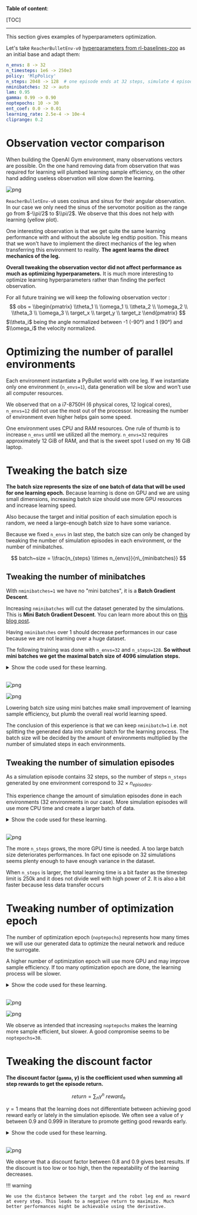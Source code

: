 **Table of content**:

[TOC]

* * *

This section gives examples of hyperparameters optimization.

Let's take `ReacherBulletEnv-v0` [hyperparameters from rl-baselines-zoo](https://github.com/araffin/rl-baselines-zoo/blob/master/hyperparams/ppo2.yml#L229) as an initial base and adapt them:

```yaml
n_envs: 8 -> 32
n_timesteps: 1e6 -> 250e3
policy: 'MlpPolicy'
n_steps: 2048 -> 128  # one episode ends at 32 steps, simulate 4 episodes per environment
nminibatches: 32 -> auto
lam: 0.95
gamma: 0.99 -> 0.90
noptepochs: 10 -> 30
ent_coef: 0.0 -> 0.01
learning_rate: 2.5e-4 -> 10e-4
cliprange: 0.2
```

# Observation vector comparison

When building the OpenAI Gym environment, many observations vectors are possible.
On the one hand removing data from observation that was required for learning will plumbed learning sample efficiency,
on the other hand adding useless observation will slow down the learning.

![png](img/training_one_leg_3_1.png)

`ReacherBulletEnv-v0` uses cosinus and sinus for their angular observation.
In our case we only need the sinus of the servomotor position as the range go from $-\\pi/2$ to $\\pi/2$.
We observe that this does not help with learning (yellow plot).

One interesting observation is that we get quite the same learning performance with and without the absolute leg endtip position.
This means that we won't have to implement the direct mechanics of the leg when transferring this environment to reality.
**The agent learns the direct mechanics of the leg.**

**Overall tweaking the observation vector did not affect performance as much as optimizing hyperparameters.**
It is much more interesting to optimize learning hyperparameters rather than finding the perfect observation.

For all future training we will keep the following observation vector :
$$
obs = \\begin{pmatrix}
\\theta_1 \\ \\omega_1 \\ \\theta_2 \\ \\omega_2 \\ \\theta_3 \\ \\omega_3 \\ target_x \\ target_y \\ target_z \\end{pmatrix}
$$
$\\theta_i$ being the angle normalized between -1 (-90°) and 1 (90°) and $\\omega_i$ the velocity normalized.

# Optimizing the number of parallel environments

Each environment instantiate a PyBullet world with one leg.
If we instantiate only one environment (`n_envs=1`), data generation will be slow and won't use all computer resources.

We observed that on a i7-8750H (6 physical cores, 12 logical cores), `n_envs=12` did not use the most out of the processor.
Increasing the number of environment even higher helps gain some speed.

One environment uses CPU and RAM resources. One rule of thumb is to increase `n_envs` until we utilized all the memory.
`n_envs=32` requires approximately 12 GiB of RAM, and that is the sweet spot I used on my 16 GiB laptop.

# Tweaking the batch size

**The batch size represents the size of one batch of data that will be used for one learning epoch.**
Because learning is done on GPU and we are using small dimensions, increasing batch size should use more GPU resources and increase learning speed.

Also because the target and initial position of each simulation epoch is random, we need a large-enough batch size to have some variance.

Because we fixed `n_envs` in last step, the batch size can only be changed by tweaking the number of simulation episodes in each environment, or the number of minibatches.

$$
batch~size = \\frac{n_{steps} \\times n_{envs}}{n\_{minibatches}}
$$

## Tweaking the number of minibatches

With `nminibatches=1` we have no "mini batches", it is a **Batch Gradient Descent**.

Increasing `nminibatches` will cut the dataset generated by the simulations. This is **Mini Batch Gradient Descent**.
You can learn more about this on [this blog post](https://towardsdatascience.com/batch-mini-batch-stochastic-gradient-descent-7a62ecba642a).

Having `nminibatches` over 1 should decrease performances in our case because we are not learning over a huge dataset.

The following training was done with `n_envs=32` and `n_steps=128`. **So without mini batches we get the maximal batch size of 4096 simulation steps.**

<details>
   <summary>
    Show the code used for these learning.
   </summary>

```python
from gym_kraby.train import train

for batch_size in [32, 64, 128, 256, 512, 1024, 2048, 4096]:
    n_envs = 32  # opti
    n_steps = 128  # 4 simulation episodes per simulation

    if n_steps * n_envs < batch_size:
        nminibatches = 1  # limit batch_size to 32*128=4096
    else:
        nminibatches = int(n_steps * n_envs / batch_size)

    print("[+] Train hyperparam_batch_size_" + str(batch_size))
    train(
        exp_name="hyperparam_batch_size_" + str(batch_size),
        env_name="gym_kraby:OneLegBulletEnv-v0",
        n_envs=n_envs,
        gamma=0.90,  # Discount factor
        n_steps=n_steps,  # batchsize = n_steps * n_envs
        ent_coef=0.01,  # Entropy coefficient for the loss calculation
        learning_rate=10e-4,
        lam=0.95,  # Factor for trade-off of bias vs variance for Generalized Advantage Estimator
        nminibatches=nminibatches,  # Number of training minibatches per update.
        noptepochs=30,  # Number of epoch when optimizing the surrogate
        cliprange=0.2,  # Clipping parameter, this clipping depends on the reward scaling
    )
```

</details><br/>

![png](img/training_one_leg_8_1.png)

![png](img/training_one_leg_9_1.png)

Lowering batch size using mini batches make small improvement of learning sample efficiency, but plumb the overall real world learning speed.

The conclusion of this experience is that we can keep `nminibatch=1` i.e. not splitting the generated data into smaller batch for the learning process. The batch size will be decided by the amount of environments multiplied by the number of simulated steps in each environments.

## Tweaking the number of simulation episodes

As a simulation episode contains 32 steps, so the number of steps `n_steps` generated by one environment correspond to $32 \times n_{episodes}$.

This experience change the amount of simulation episodes done in each environments (32 environments in our case). More simulation episodes will use more CPU time and create a larger batch of data.

<details>
   <summary>
    Show the code used for these learning.
   </summary>

```python
from gym_kraby.train import train

for n_steps in [32, 64, 128, 256, 512, 1024, 2048]:
    n_envs = 32  # opti
    nminibatches = 1  # opti

    print("[+] Train hyperparam_n_steps_" + str(n_steps))
    train(
        exp_name="hyperparam_n_steps_" + str(n_steps),
        env_name="gym_kraby:OneLegBulletEnv-v0",
        n_envs=n_envs,
        gamma=0.90,  # Discount factor
        n_steps=n_steps,  # batchsize = n_steps * n_envs
        ent_coef=0.01,  # Entropy coefficient for the loss calculation
        learning_rate=10e-4,
        lam=0.95,  # Factor for trade-off of bias vs variance for Generalized Advantage Estimator
        nminibatches=nminibatches,  # Number of training minibatches per update.
        noptepochs=30,  # Number of epoch when optimizing the surrogate
        cliprange=0.2,  # Clipping parameter, this clipping depends on the reward scaling
    )
```

</details><br/>

![png](img/training_one_leg_18_1.png)

The more `n_steps` grows, the more GPU time is needed. A too large batch size deteriorates performances. In fact one episode on 32 simulations seems plenty enough to have enough variance in the dataset.

When `n_steps` is larger, the total learning time is a bit faster as the timestep limit is 250k and it does not divide well with high power of 2. It is also a bit faster because less data transfer occurs

# Tweaking number of optimization epoch

The number of optimization epoch (`noptepochs`) represents how many times we will use our generated data to optimize the neural network and reduce the surrogate.

A higher number of optimization epoch will use more GPU and may improve sample efficiency. If too many optimization epoch are done, the learning process will be slower.

<details>
   <summary>
    Show the code used for these learning.
   </summary>

```python
from gym_kraby.train import train

for noptepochs in [1, 5, 10, 20, 30, 50]:
    n_envs = 32  # opti
    n_steps = 128  # 4 simulation episodes per simulation
    nminibatches = 1  # opti

    print("[+] Train hyperparam_noptepochs_" + str(noptepochs))
    train(
        exp_name="hyperparam_noptepochs_" + str(noptepochs),
        env_name="gym_kraby:OneLegBulletEnv-v0",
        n_envs=n_envs,
        gamma=0.90,  # Discount factor
        n_steps=n_steps,  # batchsize = n_steps * n_envs
        ent_coef=0.01,  # Entropy coefficient for the loss calculation
        learning_rate=10e-4,
        lam=0.95,  # Factor for trade-off of bias vs variance for Generalized Advantage Estimator
        nminibatches=nminibatches,  # Number of training minibatches per update.
        noptepochs=noptepochs,  # Number of epoch when optimizing the surrogate
        cliprange=0.2,  # Clipping parameter, this clipping depends on the reward scaling
    )
```

</details><br/>

![png](img/training_one_leg_13_1.png)

![png](img/training_one_leg_14_1.png)

We observe as intended that increasing `noptepochs` makes the learning more sample efficient, but slower.
A good compromise seems to be `noptepochs=30`.

# Tweaking the discount factor

**The discount factor (`gamma`, $\gamma$) is the coefficient used when summing all step rewards to get the episode return.**

$$
return = \sum_n \gamma^n~reward_n
$$

$\gamma=1$ means that the learning does not differentiate between achieving good reward early or lately in the simulation episode.
We often see a value of $\gamma$ between 0.9 and 0.999 in literature to promote getting good rewards early.

<details>
   <summary>
    Show the code used for these learning.
   </summary>

```python
from gym_kraby.train import train

for gamma in [0.2, 0.4, 0.6, 0.8, 0.9, 0.95, 0.98, 0.9999]:
    n_envs = 32  # opti
    nminibatches = 1  # opti
    noptepochs = 30  # opti
    n_steps = 32  # opti

    print("[+] Train hyperparam_gamma_" + str(gamma))
    train(
        exp_name="hyperparam_gamma_" + str(gamma),
        env_name="gym_kraby:OneLegBulletEnv-v0",
        n_envs=n_envs,
        gamma=gamma,  # Discount factor
        n_steps=n_steps,  # batchsize = n_steps * n_envs
        ent_coef=0.01,  # Entropy coefficient for the loss calculation
        learning_rate=10e-4,
        lam=0.95,  # Factor for trade-off of bias vs variance for Generalized Advantage Estimator
        nminibatches=nminibatches,  # Number of training minibatches per update.
        noptepochs=noptepochs,  # Number of epoch when optimizing the surrogate
        cliprange=0.2,  # Clipping parameter, this clipping depends on the reward scaling
    )
```

</details><br/>

![png](img/training_one_leg_22_1.png)

We observe that a discount factor between 0.8 and 0.9 gives best results. If the discount is too low or too high, then the repeatability of the learning decreases.

!!! warning

    We use the distance between the target and the robot leg end as reward at every step. This leads to a negative return to maximize. Much better performances might be achievable using the derivative.
